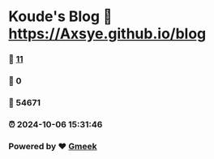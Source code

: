 # Koude's Blog :link: https://Axsye.github.io/blog 
### :page_facing_up: [11](https://Axsye.github.io/blog/tag.html) 
### :speech_balloon: 0 
### :hibiscus: 54671 
### :alarm_clock: 2024-10-06 15:31:46 
### Powered by :heart: [Gmeek](https://github.com/Meekdai/Gmeek)
